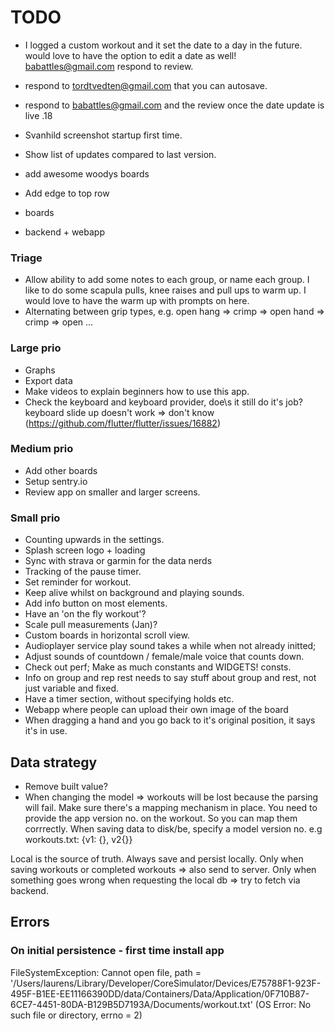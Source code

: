 # TODO
- I logged a custom workout and it set the date to a day in the future. would love to have the option to edit a date as well!
  babattles@gmail.com
  respond to review.
- respond to tordtvedten@gmail.com that you can autosave.
- respond to babattles@gmail.com and the review once the date update is live .18
- Svanhild screenshot startup first time.

- Show list of updates compared to last version.
- add awesome woodys boards
- Add edge to top row

- boards
- backend + webapp

### Triage
- Allow ability to add some notes to each group, or name each group. 
  I like to do some scapula pulls, knee raises and pull ups to warm up. 
  I would love to have the warm up with prompts on here.
- Alternating between grip types, e.g. open hang => crimp => open hand => crimp => open ...

### Large prio
- Graphs
- Export data
- Make videos to explain beginners how to use this app.
- Check the keyboard and keyboard provider, doe\s it still do it's job?
  keyboard slide up doesn't work => don't know (https://github.com/flutter/flutter/issues/16882)

### Medium prio
- Add other boards
- Setup sentry.io
- Review app on smaller and larger screens.

### Small prio
- Counting upwards in the settings.
- Splash screen logo + loading
- Sync with strava or garmin for the data nerds
- Tracking of the pause timer.
- Set reminder for workout.
- Keep alive whilst on background and playing sounds.
- Add info button on most elements.
- Have an 'on the fly workout'?
- Scale pull measurements (Jan)? 
- Custom boards in horizontal scroll view.
- Audioplayer service play sound takes a while when not already initted;
- Adjust sounds of countdown / female/male voice that counts down.
- Check out perf; Make as much constants and WIDGETS! consts.
- Info on group and rep rest needs to say stuff about group and rest, not just 
  variable and fixed.
- Have a timer section, without specifying holds etc.
- Webapp where people can upload their own image of the board
- When dragging a hand and you go back to it's original position, it says it's in use.
    
## Data strategy
- Remove built value?
- When changing the model => workouts will be lost because the parsing will fail. Make sure there's a mapping mechanism in place.
  You need to provide the app version no. on the workout. So you can map them corrrectly.
  When saving data to disk/be, specify a model version no. e.g workouts.txt:
    {v1: {}, v2{}}

Local is the source of truth.
Always save and persist locally.
Only when saving workouts or completed workouts => also send to server.
Only when something goes wrong when requesting the local db => try to fetch via backend.
  
  
## Errors
### On initial persistence - first time install app
FileSystemException: Cannot open file, path = '/Users/laurens/Library/Developer/CoreSimulator/Devices/E75788F1-923F-495F-B1EE-EE11166390DD/data/Containers/Data/Application/0F710B87-6CE7-4451-80DA-B129B5D7193A/Documents/workout.txt' (OS Error: No such file or directory, errno = 2)